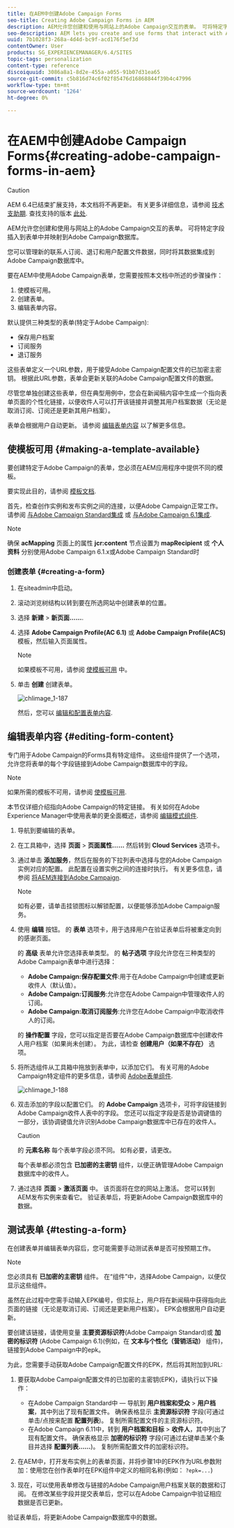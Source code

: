 ```yaml
---
title: 在AEM中创建Adobe Campaign Forms
seo-title: Creating Adobe Campaign Forms in AEM
description: AEM允许您创建和使用与网站上的Adobe Campaign交互的表单。 可将特定字段插入到表单中并映射到Adobe Campaign数据库。
seo-description: AEM lets you create and use forms that interact with Adobe Campaign on your website. Specific fields can be inserted into your forms and mapped to the Adobe Campaign database.
uuid: 7b1028f3-268a-4d4d-bc9f-acd176f5ef3d
contentOwner: User
products: SG_EXPERIENCEMANAGER/6.4/SITES
topic-tags: personalization
content-type: reference
discoiquuid: 3086a8a1-8d2e-455a-a055-91b07d31ea65
source-git-commit: c5b816d74c6f02f85476d16868844f39b4c47996
workflow-type: tm+mt
source-wordcount: '1264'
ht-degree: 0%

---
```



# 在AEM中创建Adobe Campaign Forms{#creating-adobe-campaign-forms-in-aem}

>[!CAUTION]
>
>AEM 6.4已结束扩展支持，本文档将不再更新。 有关更多详细信息，请参阅 [技术支助期](https://helpx.adobe.com/cn/support/programs/eol-matrix.html). 查找支持的版本 [此处](https://experienceleague.adobe.com/docs/).

AEM允许您创建和使用与网站上的Adobe Campaign交互的表单。 可将特定字段插入到表单中并映射到Adobe Campaign数据库。

您可以管理新的联系人订阅、退订和用户配置文件数据，同时将其数据集成到Adobe Campaign数据库中。

要在AEM中使用Adobe Campaign表单，您需要按照本文档中所述的步骤操作：

1. 使模板可用。
1. 创建表单。
1. 编辑表单内容。

默认提供三种类型的表单(特定于Adobe Campaign):

* 保存用户档案
* 订阅服务
* 退订服务

这些表单定义一个URL参数，用于接受Adobe Campaign配置文件的已加密主密钥。 根据此URL参数，表单会更新关联的Adobe Campaign配置文件的数据。

尽管您单独创建这些表单，但在典型用例中，您会在新闻稿内容中生成一个指向表单页面的个性化链接，以便收件人可以打开该链接并调整其用户档案数据（无论是取消订阅、订阅还是更新其用户档案）。

表单会根据用户自动更新。 请参阅 [编辑表单内容](#editing-form-content) 以了解更多信息。

## 使模板可用 {#making-a-template-available}

要创建特定于Adobe Campaign的表单，您必须在AEM应用程序中提供不同的模板。

要实现此目的，请参阅 [模板文档](/help/sites-developing/page-templates-static.md#templateavailability).

首先，检查创作实例和发布实例之间的连接，以便Adobe Campaign正常工作。 请参阅 [与Adobe Campaign Standard集成](/help/sites-administering/campaignstandard.md) 或 [与Adobe Campaign 6.1集成](/help/sites-administering/campaignonpremise.md).

>[!NOTE]
>
>确保 **acMapping** 页面上的属性 **jcr:content** 节点设置为 **mapRecipient** 或 **个人资料** 分别使用Adobe Campaign 6.1.x或Adobe Campaign Standard时

### 创建表单 {#creating-a-form}

1. 在siteadmin中启动。
1. 滚动浏览树结构以转到要在所选网站中创建表单的位置。
1. 选择 **新建** > **新页面……**.
1. 选择 **Adobe Campaign Profile(AC 6.1)** 或 **Adobe Campaign Profile(ACS)** 模板，然后输入页面属性。

   >[!NOTE]
   >
   >如果模板不可用，请参阅 [使模板可用](/help/sites-classic-ui-authoring/classic-personalization-ac.md#activatingatemplate) 中。

1. 单击 **创建** 创建表单。

   ![chlimage_1-187](assets/chlimage_1-187.png)

   然后，您可以 [编辑和配置表单内容](#editing-form-content).

## 编辑表单内容 {#editing-form-content}

专门用于Adobe Campaign的Forms具有特定组件。 这些组件提供了一个选项，允许您将表单的每个字段链接到Adobe Campaign数据库中的字段。

>[!NOTE]
>
>如果所需的模板不可用，请参阅 [使模板可用](/help/sites-classic-ui-authoring/classic-personalization-ac.md#activatingatemplate).

本节仅详细介绍指向Adobe Campaign的特定链接。 有关如何在Adobe Experience Manager中使用表单的更全面概述，请参阅 [编辑模式组件](/help/sites-classic-ui-authoring/classic-page-author-edit-mode.md).

1. 导航到要编辑的表单。
1. 在工具箱中，选择 **页面** > **页面属性……** 然后转到 **Cloud Services** 选项卡。
1. 通过单击 **添加服务**，然后在服务的下拉列表中选择与您的Adobe Campaign实例对应的配置。 此配置在设置实例之间的连接时执行。 有关更多信息，请参阅 [将AEM连接到Adobe Campaign](/help/sites-administering/campaignonpremise.md#connecting-aem-to-adobe-campaign).

   >[!NOTE]
   >
   >如有必要，请单击挂锁图标以解锁配置，以便能够添加Adobe Campaign服务。

1. 使用 **编辑** 按钮。 的 **表单** 选项卡，用于选择用户在验证表单后将被重定向到的感谢页面。

   的 **高级** 表单允许您选择表单类型。 的 **帖子选项** 字段允许您在三种类型的Adobe Campaign表单中进行选择：

   * **Adobe Campaign:保存配置文件**:用于在Adobe Campaign中创建或更新收件人（默认值）。
   * **Adobe Campaign:订阅服务**:允许您在Adobe Campaign中管理收件人的订阅。
   * **Adobe Campaign:取消订阅服务**:允许您在Adobe Campaign中取消收件人的订阅。

   的 **操作配置** 字段，您可以指定是否要在Adobe Campaign数据库中创建收件人用户档案（如果尚未创建）。 为此，请检查 **创建用户（如果不存在）** 选项。

1. 将所选组件从工具箱中拖放到表单中，以添加它们。 有关可用的Adobe Campaign特定组件的更多信息，请参阅 [Adobe表单组件](/help/sites-classic-ui-authoring/classic-personalization-ac-components.md).

   ![chlimage_1-188](assets/chlimage_1-188.png)

1. 双击添加的字段以配置它们。 的 **Adobe Campaign** 选项卡，可将字段链接到Adobe Campaign收件人表中的字段。 您还可以指定字段是否是协调键值的一部分，该协调键值允许识别Adobe Campaign数据库中已存在的收件人。

   >[!CAUTION]
   >
   >的 **元素名称** 每个表单字段必须不同。 如有必要，请更改。
   >
   >每个表单都必须包含 **已加密的主密钥** 组件，以便正确管理Adobe Campaign数据库中的收件人。

1. 通过选择 **页面** > **激活页面** 中。 该页面将在您的网站上激活。 您可以转到AEM发布实例来查看它。 验证表单后，将更新Adobe Campaign数据库中的数据。

## 测试表单 {#testing-a-form}

在创建表单并编辑表单内容后，您可能需要手动测试表单是否可按预期工作。

>[!NOTE]
>
>您必须具有 **已加密的主密钥** 组件。 在“组件”中，选择Adobe Campaign，以便仅显示这些组件。
>
>虽然在此过程中您需手动输入EPK编号，但实际上，用户将在新闻稿中获得指向此页面的链接（无论是取消订阅、订阅还是更新用户档案）。 EPK会根据用户自动更新。
>
>要创建该链接，请使用变量 **主要资源标识符**(Adobe Campaign Standard)或 **加密的标识符** (Adobe Campaign 6.1)(例如，在 **文本与个性化（营销活动）** 组件)，链接到Adobe Campaign中的epk。

为此，您需要手动获取Adobe Campaign配置文件的EPK，然后将其附加到URL:

1. 要获取Adobe Campaign配置文件的已加密的主密钥(EPK)，请执行以下操作：

   * 在Adobe Campaign Standard中 — 导航到 **用户档案和受众** > **用户档案**，其中列出了现有配置文件。 确保表格显示 **主资源标识符** 字段(可通过单击/点按来配置 **配置列表**)。 复制所需配置文件的主资源标识符。
   * 在Adobe Campaign 6.11中，转到 **用户档案和目标** >  **收件人**，其中列出了现有配置文件。 确保表格显示 **加密的标识符** 字段(可通过右键单击某个条目并选择 **配置列表……**)。 复制所需配置文件的加密标识符。

1. 在AEM中，打开发布实例上的表单页面，并将步骤1中的EPK作为URL参数附加：使用您在创作表单时在EPK组件中定义的相同名称(例如： `?epk=...`)
1. 现在，可以使用表单修改与链接的Adobe Campaign用户档案关联的数据和订阅。 在修改某些字段并提交表单后，您可以在Adobe Campaign中验证相应数据是否已更新。

验证表单后，将更新Adobe Campaign数据库中的数据。
